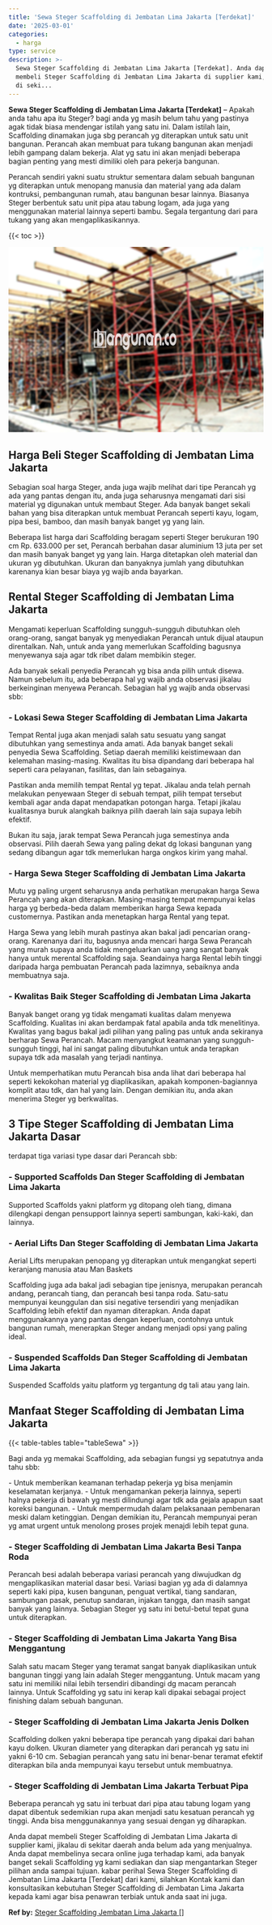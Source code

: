 ```yaml
---
title: 'Sewa Steger Scaffolding di Jembatan Lima Jakarta [Terdekat]'
date: '2025-03-01'
categories:
  - harga
type: service
description: >-
  Sewa Steger Scaffolding di Jembatan Lima Jakarta [Terdekat]. Anda dapat
  membeli Steger Scaffolding di Jembatan Lima Jakarta di supplier kami, jikalau
  di seki...
---
```


**Sewa Steger Scaffolding di Jembatan Lima Jakarta \[Terdekat\]** – Apakah anda tahu apa itu Steger? bagi anda yg masih belum tahu yang pastinya agak tidak biasa mendengar istilah yang satu ini. Dalam istilah lain, Scaffolding dinamakan juga sbg perancah yg diterapkan untuk satu unit bangunan. Perancah akan membuat para tukang bangunan akan menjadi lebih gampang dalam bekerja. Alat yg satu ini akan menjadi beberapa bagian penting yang mesti dimiliki oleh para pekerja bangunan.

Perancah sendiri yakni suatu struktur sementara dalam sebuah bangunan yg diterapkan untuk menopang manusia dan material yang ada dalam kontruksi, pembangunan rumah, atau bangunan besar lainnya. Biasanya Steger berbentuk satu unit pipa atau tabung logam, ada juga yang menggunakan material lainnya seperti bambu. Segala tergantung dari para tukang yang akan mengaplikasikannya.

{{< toc >}}

![Sewa Steger Scaffolding di Jembatan Lima Jakarta [Terdekat]](/images/sewa-scaffolding-steger-21.png)

## Harga Beli Steger Scaffolding di Jembatan Lima Jakarta

Sebagian soal harga Steger, anda juga wajib melihat dari tipe Perancah yg ada yang pantas dengan itu, anda juga seharusnya mengamati dari sisi material yg digunakan untuk membaut Steger. Ada banyak banget sekali bahan yang bisa diterapkan untuk membuat Perancah seperti kayu, logam, pipa besi, bamboo, dan masih banyak banget yg yang lain.

Beberapa list harga dari Scaffolding beragam seperti Steger berukuran 190 cm Rp. 633.000 per set, Perancah berbahan dasar aluminium 13 juta per set dan masih banyak banget yg yang lain. Harga ditetapkan oleh material dan ukuran yg dibutuhkan. Ukuran dan banyaknya jumlah yang dibutuhkan karenanya kian besar biaya yg wajib anda bayarkan.

## Rental Steger Scaffolding di Jembatan Lima Jakarta

Mengamati keperluan Scaffolding sungguh-sungguh dibutuhkan oleh orang-orang, sangat banyak yg menyediakan Perancah untuk dijual ataupun direntalkan. Nah, untuk anda yang memerlukan Scaffolding bagusnya menyewanya saja agar tdk ribet dalam membikin steger.

Ada banyak sekali penyedia Perancah yg bisa anda pilih untuk disewa. Namun sebelum itu, ada beberapa hal yg wajib anda observasi jikalau berkeinginan menyewa Perancah. Sebagian hal yg wajib anda observasi sbb:

### \- Lokasi Sewa Steger Scaffolding di Jembatan Lima Jakarta

Tempat Rental juga akan menjadi salah satu sesuatu yang sangat dibutuhkan yang semestinya anda amati. Ada banyak banget sekali penyedia Sewa Scaffolding. Setiap daerah memiliki keistimewaan dan kelemahan masing-masing. Kwalitas itu bisa dipandang dari beberapa hal seperti cara pelayanan, fasilitas, dan lain sebagainya.

Pastikan anda memilih tempat Rental yg tepat. Jikalau anda telah pernah melakukan penyewaan Steger di sebuah tempat, pilih tempat tersebut kembali agar anda dapat mendapatkan potongan harga. Tetapi jikalau kualitasnya buruk alangkah baiknya pilih daerah lain saja supaya lebih efektif.

Bukan itu saja, jarak tempat Sewa Perancah juga semestinya anda observasi. Pilih daerah Sewa yang paling dekat dg lokasi bangunan yang sedang dibangun agar tdk memerlukan harga ongkos kirim yang mahal.

### \- Harga Sewa Steger Scaffolding di Jembatan Lima Jakarta

Mutu yg paling urgent seharusnya anda perhatikan merupakan harga Sewa Perancah yang akan diterapkan. Masing-masing tempat mempunyai kelas harga yg berbeda-beda dalam memberikan harga Sewa kepada customernya. Pastikan anda menetapkan harga Rental yang tepat.

Harga Sewa yang lebih murah pastinya akan bakal jadi pencarian orang-orang. Karenanya dari itu, bagusnya anda mencari harga Sewa Perancah yang murah supaya anda tidak mengeluarkan uang yang sangat banyak hanya untuk merental Scaffolding saja. Seandainya harga Rental lebih tinggi daripada harga pembuatan Perancah pada lazimnya, sebaiknya anda membuatnya saja.

### \- Kwalitas Baik Steger Scaffolding di Jembatan Lima Jakarta

Banyak banget orang yg tidak mengamati kualitas dalam menyewa Scaffolding. Kualitas ini akan berdampak fatal apabila anda tdk menelitinya. Kwalitas yang bagus bakal jadi pilihan yang paling pas untuk anda sekiranya berharap Sewa Perancah. Macam menyangkut keamanan yang sungguh-sungguh tinggi, hal ini sangat paling dibutuhkan untuk anda terapkan supaya tdk ada masalah yang terjadi nantinya.

Untuk memperhatikan mutu Perancah bisa anda lihat dari beberapa hal seperti kekokohan material yg diaplikasikan, apakah komponen-bagiannya komplit atau tdk, dan hal yang lain. Dengan demikian itu, anda akan menerima Steger yg berkwalitas.

## 3 Tipe Steger Scaffolding di Jembatan Lima Jakarta Dasar

terdapat tiga variasi type dasar dari Perancah sbb:

### \- Supported Scaffolds Dan Steger Scaffolding di Jembatan Lima Jakarta

Supported Scaffolds yakni platform yg ditopang oleh tiang, dimana dilengkapi dengan pensupport lainnya seperti sambungan, kaki-kaki, dan lainnya.

### \- Aerial Lifts Dan Steger Scaffolding di Jembatan Lima Jakarta

Aerial Lifts merupakan penopang yg diterapkan untuk mengangkat seperti keranjang manusia atau Man Baskets

Scaffolding juga ada bakal jadi sebagian tipe jenisnya, merupakan perancah andang, perancah tiang, dan perancah besi tanpa roda. Satu-satu mempunyai keunggulan dan sisi negative tersendiri yang menjadikan Scaffolding lebih efektif dan nyaman diterapkan. Anda dapat menggunakannya yang pantas dengan keperluan, contohnya untuk bangunan rumah, menerapkan Steger andang menjadi opsi yang paling ideal.

### \- Suspended Scaffolds Dan Steger Scaffolding di Jembatan Lima Jakarta

Suspended Scaffolds yaitu platform yg tergantung dg tali atau yang lain.

## Manfaat Steger Scaffolding di Jembatan Lima Jakarta

{{< table-tables table="tableSewa" >}}

Bagi anda yg memakai Scaffolding, ada sebagian fungsi yg sepatutnya anda tahu sbb:

\- Untuk memberikan keamanan terhadap pekerja yg bisa menjamin keselamatan kerjanya. - Untuk mengamankan pekerja lainnya, seperti halnya pekerja di bawah yg mesti dilindungi agar tdk ada gejala apapun saat koreksi bangunan. - Untuk mempermudah dalam pelaksanaan pembenaran meski dalam ketinggian. Dengan demikian itu, Perancah mempunyai peran yg amat urgent untuk menolong proses projek menajdi lebih tepat guna.

### \- Steger Scaffolding di Jembatan Lima Jakarta Besi Tanpa Roda

Perancah besi adalah beberapa variasi perancah yang diwujudkan dg mengaplikasikan material dasar besi. Variasi bagian yg ada di dalamnya seperti kaki pipa, kusen bangunan, penguat vertikal, tiang sandaran, sambungan pasak, penutup sandaran, injakan tangga, dan masih sangat banyak yang lainnya. Sebagian Steger yg satu ini betul-betul tepat guna untuk diterapkan.

### \- Steger Scaffolding di Jembatan Lima Jakarta Yang Bisa Menggantung

Salah satu macam Steger yang teramat sangat banyak diaplikasikan untuk bangunan tinggi yang lain adalah Steger menggantung. Untuk macam yang satu ini memiliki nilai lebih tersendiri dibandingi dg macam perancah lainnya. Untuk Scaffolding yg satu ini kerap kali dipakai sebagai project finishing dalam sebuah bangunan.

### \- Steger Scaffolding di Jembatan Lima Jakarta Jenis Dolken

Scaffolding dolken yakni beberapa tipe perancah yang dipakai dari bahan kayu dolken. Ukuran diameter yang diterapkan dari perancah yg satu ini yakni 6-10 cm. Sebagian perancah yang satu ini benar-benar teramat efektif diterapkan bila anda mempunyai kayu tersebut untuk membuatnya.

### \- Steger Scaffolding di Jembatan Lima Jakarta Terbuat Pipa

Beberapa perancah yg satu ini terbuat dari pipa atau tabung logam yang dapat dibentuk sedemikian rupa akan menjadi satu kesatuan perancah yg tinggi. Anda bisa menggunakannya yang sesuai dengan yg diharapkan.

Anda dapat membeli Steger Scaffolding di Jembatan Lima Jakarta di supplier kami, jikalau di sekitar daerah anda belum ada yang menjualnya. Anda dapat membelinya secara online juga terhadap kami, ada banyak banget sekali Scaffolding yg kami sediakan dan siap mengantarkan Steger pilihan anda sampai tujuan. kabar perihal Sewa Steger Scaffolding di Jembatan Lima Jakarta \[Terdekat\] dari kami, silahkan Kontak kami dan konsultasikan kebutuhan Steger Scaffolding di Jembatan Lima Jakarta kepada kami agar bisa penawran terbiak untuk anda saat ini juga.

**Ref by:** [Steger Scaffolding Jembatan Lima Jakarta []](https://id.wikipedia.org/wiki/Steger)
